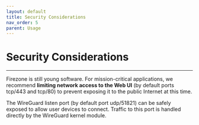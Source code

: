 ```yaml
---
layout: default
title: Security Considerations
nav_order: 5
parent: Usage
---
```



# Security Considerations
---

Firezone is still young software. For mission-critical applications, we
recommend **limiting network access to the Web UI** (by default ports tcp/443
and tcp/80) to prevent exposing it to the public Internet at this time.

The WireGuard listen port (by default port udp/51821) can be safely exposed to
allow user devices to connect. Traffic to this port is handled directly by the
WireGuard kernel module.

